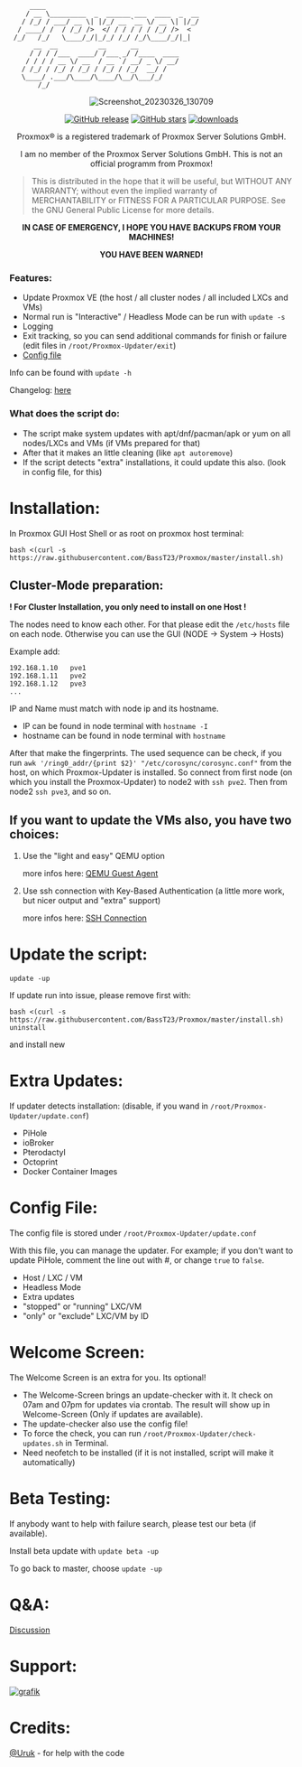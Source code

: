 ```
     ____
    / __ \_________  _  ______ ___  ____  _  __
   / /_/ / ___/ __ \| |/_/ __ `__ \/ __ \| |/_/
  / ____/ /  / /_/ />  </ / / / / / /_/ />  <
 /_/   /_/   \____/_/|_/_/ /_/ /_/\____/_/|_|
      __  __          __      __
     / / / /___  ____/ /___ _/ /____  ____
    / / / / __ \/ __  / __ `/ __/ _ \/ __/
   / /_/ / /_/ / /_/ / /_/ / /_/  __/ /
   \____/ .___/\____/\____/\__/\___/_/
       /_/
```
<div align="center">

![Screenshot_20230326_130709](https://user-images.githubusercontent.com/30832786/227771669-aae7e7f4-b27e-4095-950a-c6fa1f146503.png)

[![GitHub release](https://img.shields.io/github/release/BassT23/Proxmox.svg)](https://GitHub.com/BassT23/Proxmox/releases/)
[![GitHub stars](https://img.shields.io/github/stars/BassT23/Proxmox.svg)](https://github.com/BassT23/Proxmox/stargazers)
[![downloads](https://img.shields.io/github/downloads/BassT23/Proxmox/total.svg)](https://github.com/BassT23/Proxmox/releases)


Proxmox® is a registered trademark of Proxmox Server Solutions GmbH.

I am no member of the Proxmox Server Solutions GmbH. This is not an official programm from Proxmox!

</div>

>  This is distributed in the hope that it will be useful, but
>  WITHOUT ANY WARRANTY; without even the implied warranty of
>  MERCHANTABILITY or FITNESS FOR A PARTICULAR PURPOSE.
>  See the GNU General Public License for more details.

<div align="center">

**IN CASE OF EMERGENCY, I HOPE YOU HAVE BACKUPS FROM YOUR MACHINES!**

**YOU HAVE BEEN WARNED!**

</div>

### Features:
- Update Proxmox VE (the host / all cluster nodes / all included LXCs and VMs)
- Normal run is "Interactive" / Headless Mode can be run with `update -s`
- Logging
- Exit tracking, so you can send additional commands for finish or failure (edit files in `/root/Proxmox-Updater/exit`)
- [Config file](https://github.com/BassT23/Proxmox#config-file)

Info can be found with `update -h`

Changelog: [here](https://github.com/BassT23/Proxmox/blob/beta/change.log)


### What does the script do:
- The script make system updates with apt/dnf/pacman/apk or yum on all nodes/LXCs and VMs (if VMs prepared for that)
- After that it makes an little cleaning (like `apt autoremove`) 
- If the script detects "extra" installations, it could update this also. (look in config file, for this)

## 
# Installation:
In Proxmox GUI Host Shell or as root on proxmox host terminal:
```
bash <(curl -s https://raw.githubusercontent.com/BassT23/Proxmox/master/install.sh)
```

## Cluster-Mode preparation:
**! For Cluster Installation, you only need to install on one Host !**

The nodes need to know each other. For that please edit the `/etc/hosts` file on each node. Otherwise you can use the GUI (NODE -> System -> Hosts)

Example add:
```
192.168.1.10   pve1
192.168.1.11   pve2
192.168.1.12   pve3
...
```
IP and Name must match with node ip and its hostname.
- IP can be found in node terminal with `hostname -I`
- hostname can be found in node terminal with `hostname`

After that make the fingerprints.
The used sequence can be check, if you run `awk '/ring0_addr/{print $2}' "/etc/corosync/corosync.conf"` from the host, on which Proxmox-Updater is installed.
So connect from first node (on which you install the Proxmox-Updater) to node2 with `ssh pve2`. Then from node2 `ssh pve3`, and so on.


## If you want to update the VMs also, you have two choices:
1. Use the "light and easy" QEMU option

     more infos here: [QEMU Guest Agent](https://pve.proxmox.com/wiki/Qemu-guest-agent)

2. Use ssh connection with Key-Based Authentication (a little more work, but nicer output and "extra" support)

     more infos here: [SSH Connection](https://github.com/BassT23/Proxmox/blob/development/ssh.md)


# Update the script:
`update -up`

If update run into issue, please remove first with:
```
bash <(curl -s https://raw.githubusercontent.com/BassT23/Proxmox/master/install.sh) uninstall
```
and install new


# Extra Updates:
If updater detects installation: (disable, if you wand in `/root/Proxmox-Updater/update.conf`)
- PiHole
- ioBroker
- Pterodactyl
- Octoprint
- Docker Container Images


# Config File:
The config file is stored under `/root/Proxmox-Updater/update.conf`

With this file, you can manage the updater. For example; if you don't want to update PiHole, comment the line out with #, or change `true` to `false`.

- Host / LXC / VM
- Headless Mode
- Extra updates
- "stopped" or "running" LXC/VM
- "only" or "exclude" LXC/VM by ID


# Welcome Screen:
The Welcome Screen is an extra for you. Its optional!

- The Welcome-Screen brings an update-checker with it. It check on 07am and 07pm for updates via crontab. The result will show up in Welcome-Screen (Only if updates are available).
- The update-checker also use the config file!
- To force the check, you can run `/root/Proxmox-Updater/check-updates.sh` in Terminal.
- Need neofetch to be installed (if it is not installed, script will make it automatically)


# Beta Testing:
If anybody want to help with failure search, please test our beta (if available).

Install beta update with `update beta -up`

To go back to master, choose `update -up`


# Q&A:
[Discussion](https://github.com/BassT23/Proxmox/discussions/60)


# Support:
[![grafik](https://user-images.githubusercontent.com/30832786/227482640-e7800e89-32a6-44fc-ad3b-43eef5cdc4d4.png)](https://ko-fi.com/basst)

# Credits:
[@Uruk](https://github.com/Uruknara) - for help with the code
